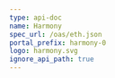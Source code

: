 ```yaml
---
type: api-doc
name: Harmony
spec_url: /oas/eth.json
portal_prefix: harmony-0
logo: harmony.svg
ignore_api_path: true
---
```

